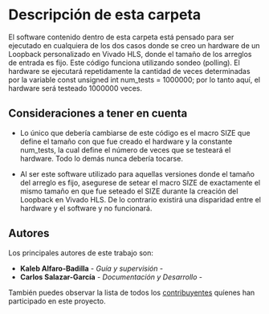# Descripción de esta carpeta

El software contenido dentro de esta carpeta está pensado para ser ejecutado en cualquiera de los dos casos donde se creo un hardware de un Loopback personalizado en Vivado HLS, donde el tamaño de los arreglos de entrada es fijo. Este código funciona utilizando sondeo (polling). El hardware se ejecutará repetidamente la cantidad de veces determinadas por la variable const unsigned int num_tests = 1000000; por lo tanto aquí, el hardware será testeado 1000000 veces.

## Consideraciones a tener en cuenta

* Lo único que debería cambiarse de este código es el macro SIZE que define el tamaño con que fue creado el hardware y la constante num_tests, la cual define el número de veces que se testeará el hardware. Todo lo demás nunca debería tocarse.

* Al ser este software utilizado para aquellas versiones donde el tamaño del arreglo es fijo, asegurese de setear el macro SIZE de exactamente el mismo tamaño en que fue seteado el SIZE durante la creación del Loopback en Vivado HLS. De lo contrario existirá una disparidad entre el hardware y el software y no funcionará.

## Autores

Los principales autores de este trabajo son:

* **Kaleb Alfaro-Badilla** - *Guía y supervisión* - 
* **Carlos Salazar-García** - *Documentación y Desarrollo* -

También puedes observar la lista de todos los [contribuyentes](https://github.com/cadriansalazarg/InteracesZynq/contributors) quíenes han participado en este proyecto. 
